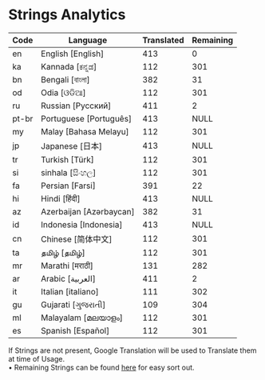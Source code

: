 # Strings Analytics


| Code | Language | Translated | Remaining |
|----|-------|-------|---|
| en | English [English] | 413 | 0 |
| ka | Kannada [ಕನ್ನಡ] | 112 | 301 |
| bn | Bengali [বাংলা] | 382 | 31 |
| od | Odia [ଓଡିଆ] | 112 | 301 |
| ru | Russian [Русский] | 411 | 2 |
| pt-br | Portuguese [Português] | 413 | NULL |
| my | Malay [Bahasa Melayu] | 112 | 301 |
| jp | Japanese [日本] | 413 | NULL |
| tr | Turkish [Türk] | 112 | 301 |
| si | sinhala [සිංහල] | 112 | 301 |
| fa | Persian [Farsi] | 391 | 22 |
| hi | Hindi [हिंदी] | 413 | NULL |
| az | Azerbaijan [Azərbaycan] | 382 | 31 |
| id | Indonesia [Indonesia] | 413 | NULL |
| cn | Chinese [简体中文] | 112 | 301 |
| ta | தமிழ் [தமிழ்] | 112 | 301 |
| mr | Marathi [मराठी] | 131 | 282 |
| ar | Arabic [العربية] | 411 | 2 |
| it | Italian [italiano] | 111 | 302 |
| gu | Gujarati [ગુજરાતી] | 109 | 304 |
| ml | Malayalam [മലയാളം] | 112 | 301 |
| es | Spanish [Español] | 112 | 301 |


If Strings are not present, Google Translation will be used to Translate them at time of Usage.
<br>• Remaining Strings can be found [here](./remaining.csv) for easy sort out.